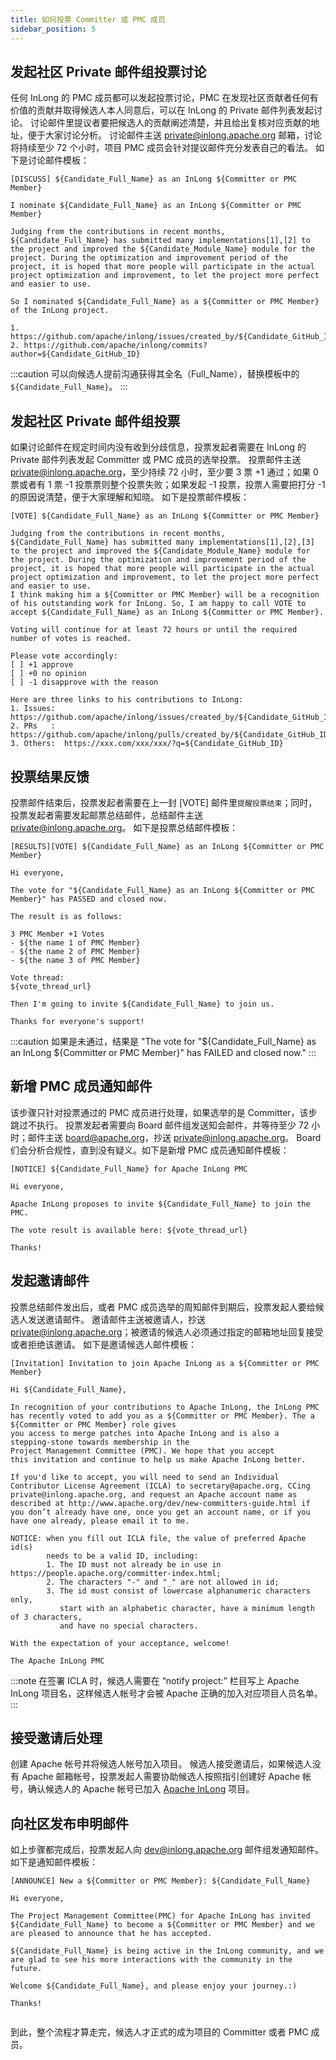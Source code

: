 ```yaml
---
title: 如何投票 Committer 或 PMC 成员
sidebar_position: 5
---
```


## 发起社区 Private 邮件组投票讨论
任何 InLong 的 PMC 成员都可以发起投票讨论，PMC 在发现社区贡献者任何有价值的贡献并取得候选人本人同意后，可以在 InLong 的 Private 邮件列表发起讨论。
讨论邮件里提议者要把候选人的贡献阐述清楚，并且给出复核对应贡献的地址，便于大家讨论分析。
讨论邮件主送 private@inlong.apache.org 邮箱，讨论将持续至少 72 个小时，项目 PMC 成员会针对提议邮件充分发表自己的看法。
如下是讨论邮件模板：
```shell
[DISCUSS] ${Candidate_Full_Name} as an InLong ${Committer or PMC Member}
 
I nominate ${Candidate_Full_Name} as an InLong ${Committer or PMC Member}

Judging from the contributions in recent months, ${Candidate_Full_Name} has submitted many implementations[1],[2] to the project and improved the ${Candidate_Module_Name} module for the project. During the optimization and improvement period of the project, it is hoped that more people will participate in the actual project optimization and improvement, to let the project more perfect and easier to use.
 
So I nominated ${Candidate_Full_Name} as a ${Committer or PMC Member} of the InLong project.
 
1. https://github.com/apache/inlong/issues/created_by/${Candidate_GitHub_ID} 
2. https://github.com/apache/inlong/commits?author=${Candidate_GitHub_ID}
```

:::caution
可以向候选人提前沟通获得其全名（Full_Name），替换模板中的 `${Candidate_Full_Name}`。
:::

## 发起社区 Private 邮件组投票
如果讨论邮件在规定时间内没有收到分歧信息，投票发起者需要在 InLong 的 Private 邮件列表发起 Committer 或 PMC 成员的选举投票。
投票邮件主送 private@inlong.apache.org，至少持续 72 小时，至少要 3 票 +1 通过；如果 0 票或者有 1 票 -1 投票票则整个投票失败；如果发起 -1 投票，投票人需要把打分 -1 的原因说清楚，便于大家理解和知晓。
如下是投票邮件模板：
```shell
[VOTE] ${Candidate_Full_Name} as an InLong ${Committer or PMC Member}
 
Judging from the contributions in recent months, ${Candidate_Full_Name} has submitted many implementations[1],[2],[3] to the project and improved the ${Candidate_Module_Name} module for the project. During the optimization and improvement period of the project, it is hoped that more people will participate in the actual project optimization and improvement, to let the project more perfect and easier to use.
I think making him a ${Committer or PMC Member} will be a recognition of his outstanding work for InLong. So, I am happy to call VOTE to accept ${Candidate_Full_Name} as an InLong ${Committer or PMC Member}.
 
Voting will continue for at least 72 hours or until the required number of votes is reached.

Please vote accordingly:
[ ] +1 approve
[ ] +0 no opinion
[ ] -1 disapprove with the reason  
  
Here are three links to his contributions to InLong:
1. Issues: https://github.com/apache/inlong/issues/created_by/${Candidate_GitHub_ID}
2. PRs   : https://github.com/apache/inlong/pulls/created_by/${Candidate_GitHub_ID}
3. Others:  https://xxx.com/xxx/xxx/?q=${Candidate_GitHub_ID}
```

## 投票结果反馈
投票邮件结束后，投票发起者需要在上一封 [VOTE] 邮件里`提醒投票结束`；同时，投票发起者需要发起邮票总结邮件，总结邮件主送 private@inlong.apache.org。
如下是投票总结邮件模板：
```shell
[RESULTS][VOTE] ${Candidate_Full_Name} as an InLong ${Committer or PMC Member}

Hi everyone,

The vote for "${Candidate_Full_Name} as an InLong ${Committer or PMC Member}" has PASSED and closed now.

The result is as follows:

3 PMC Member +1 Votes
- ${the name 1 of PMC Member}
- ${the name 2 of PMC Member}
- ${the name 3 of PMC Member}

Vote thread:
${vote_thread_url}

Then I'm going to invite ${Candidate_Full_Name} to join us.

Thanks for everyone's support!   
```

:::caution
如果是未通过，结果是 "The vote for "${Candidate_Full_Name} as an InLong ${Committer or PMC Member}" has FAILED and closed now."
:::

## 新增 PMC 成员通知邮件
该步骤只针对投票通过的 PMC 成员进行处理，如果选举的是 Committer，该步跳过不执行。
投票发起者需要向 Board 邮件组发送知会邮件，并等待至少 72 小时；邮件主送 board@apache.org，抄送 private@inlong.apache.org。
Board 们会分析合规性，直到没有疑义。如下是新增 PMC 成员通知邮件模板：
```shell
[NOTICE] ${Candidate_Full_Name} for Apache InLong PMC

Hi everyone,

Apache InLong proposes to invite ${Candidate_Full_Name} to join the PMC.

The vote result is available here: ${vote_thread_url}

Thanks!
```

## 发起邀请邮件
投票总结邮件发出后，或者 PMC 成员选举的周知邮件到期后，投票发起人要给候选人发送邀请邮件。
邀请邮件主送被邀请人，抄送 private@inlong.apache.org；被邀请的候选人必须通过指定的邮箱地址回复接受或者拒绝该邀请。
如下是邀请候选人邮件模板：
```shell
[Invitation] Invitation to join Apache InLong as a ${Committer or PMC Member}

Hi ${Candidate_Full_Name},

In recognition of your contributions to Apache InLong, the InLong PMC
has recently voted to add you as a ${Committer or PMC Member}. The a ${Committer or PMC Member} role gives
you access to merge patches into Apache InLong and is also a
stepping-stone towards membership in the
Project Management Committee (PMC). We hope that you accept
this invitation and continue to help us make Apache InLong better.

If you'd like to accept, you will need to send an Individual
Contributor License Agreement (ICLA) to secretary@apache.org, CCing
private@inlong.apache.org, and request an Apache account name as
described at http://www.apache.org/dev/new-committers-guide.html if
you don’t already have one, once you get an account name, or if you
have one already, please email it to me.

NOTICE: when you fill out ICLA file, the value of preferred Apache id(s)
        needs to be a valid ID, including:
        1. The ID must not already be in use in https://people.apache.org/committer-index.html;
        2. The characters "-" and "_" are not allowed in id;
        3. The id must consist of lowercase alphanumeric characters only,
           start with an alphabetic character, have a minimum length of 3 characters,
           and have no special characters.

With the expectation of your acceptance, welcome!

The Apache InLong PMC
```

:::note
在签署 ICLA 时，候选人需要在 “notify project:” 栏目写上 Apache InLong 项目名，这样候选人帐号才会被 Apache 正确的加入对应项目人员名单。
:::

## 接受邀请后处理
创建 Apache 帐号并将候选人帐号加入项目。
候选人接受邀请后，如果候选人没有 Apache 邮箱帐号，投票发起人需要协助候选人按照指引创建好 Apache 帐号，确认候选人的 Apache 帐号已加入 [Apache InLong](http://people.apache.org/phonebook.html?project=inlong) 项目。

## 向社区发布申明邮件
如上步骤都完成后，投票发起人向 dev@inlong.apache.org 邮件组发通知邮件。
如下是通知邮件模板：
```shell
[ANNOUNCE] New a ${Committer or PMC Member}: ${Candidate_Full_Name}

Hi everyone,

The Project Management Committee(PMC) for Apache InLong has invited ${Candidate_Full_Name} to become a ${Committer or PMC Member} and we are pleased to announce that he has accepted.

${Candidate_Full_Name} is being active in the InLong community, and we are glad to see his more interactions with the community in the future.

Welcome ${Candidate_Full_Name}, and please enjoy your journey.:)

Thanks!
   
```   
 
到此，整个流程才算走完，候选人才正式的成为项目的 Committer 或者 PMC 成员。

